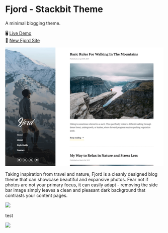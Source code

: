 # Fjord - Stackbit Theme
A minimal blogging theme.

🖥️ [Live Demo](https://themes.stackbit.com/demos/fjord/)  
🚀 [New Fjord Site](http://app.stackbit.com/wizard?theme=fjord)

![](stackbit/images/demo-1024x768.png "")

Taking inspiration from travel and nature, Fjord is a cleanly designed blog theme that can showcase beautiful and expansive photos. Fear not if photos are not your primary focus, it can easily adapt - removing the side bar image simply leaves a clean and pleasant dark background that contrasts your content pages.


![](https://www.stackbit.com/images/theme-fjord-ani.gif "")

test

<img src="https://www.stackbit.com/images/theme-fjord-ani.gif">

